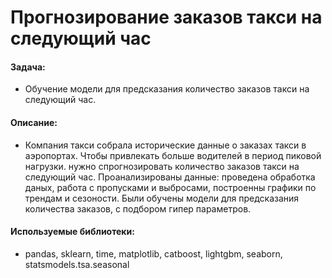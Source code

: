 # Прогнозирование заказов такси на следующий час

#### Задача:
- Обучение модели для предсказания количество заказов такси на следующий час.

#### Описание:
- Компания такси собрала исторические данные о заказах такси в аэропортах. Чтобы привлекать больше водителей в период пиковой нагрузки. нужно спрогнозировать количество заказов такси на следующий час. Проанализированы данные: проведена обработка даных, работа с пропусками и выбросами, построенны графики по трендам и сезоности. Были обучены модели для предсказания количества заказов, с подбором гипер параметров. 

#### Используемые библиотеки:
- pandas, sklearn, time, matplotlib, catboost, lightgbm, seaborn, statsmodels.tsa.seasonal
